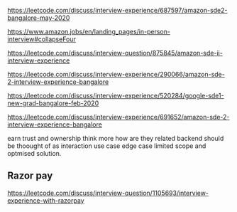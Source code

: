 https://leetcode.com/discuss/interview-experience/687597/amazon-sde2-bangalore-may-2020

https://www.amazon.jobs/en/landing_pages/in-person-interview#collapseFour

https://leetcode.com/discuss/interview-question/875845/amazon-sde-ii-interview-experience

https://leetcode.com/discuss/interview-experience/290066/amazon-sde-2-interview-experience-bangalore

https://leetcode.com/discuss/interview-experience/520284/google-sde1-new-grad-bangalore-feb-2020

https://leetcode.com/discuss/interview-experience/691652/amazon-sde-2-interview-experience-bangalore


earn trust and ownership
think more
how are they related
backend should be thoought of as interaction
use case
edge case
limited scope and optmised solution.
    

## Razor pay 
https://leetcode.com/discuss/interview-question/1105693/interview-experience-with-razorpay
